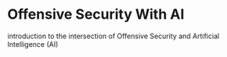 # Offensive Security With AI
introduction to the intersection of Offensive Security and Artificial Intelligence (AI)
